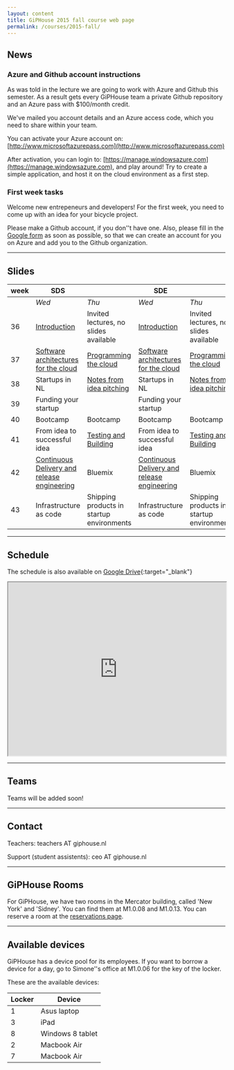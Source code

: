 ```yaml
---
layout: content
title: GiPHouse 2015 fall course web page
permalink: /courses/2015-fall/
---
```


News
---------------------

### Azure and Github account instructions ### 
As was told in the lecture we are going to work with Azure and Github this
semester. As a result gets every GiPHouse team a private Github repository and
an Azure pass with $100/month credit.

We've mailed you account details and an Azure access code, which you need to share
within your team.

You can activate your Azure account on:
[http://www.microsoftazurepass.com](http://www.microsoftazurepass.com)

After activation, you can login to:
[https://manage.windowsazure.com](https://manage.windowsazure.com), and play
around! Try to create a simple application, and host it on the cloud environment
as a first step. 

### First week tasks ###
Welcome new entrepeneurs and developers! For the first week, you need to come up
with an idea for your bicycle project.

Please make a Github account, if you don''t have one. Also, please fill in the
[Google form](http://goo.gl/forms/ZcXhM78w9i) as soon as possible, 
so that we can create an account for you on Azure and add you to the Github 
organization.

***

Slides
------

| week | SDS |     | SDE |     |
|------|-----|-----|-----|-----|
|      | *Wed* | *Thu* | *Wed* | *Thu* |
| 36   | [Introduction](https://drive.google.com/open?id=0B6Zf71MLHzExbklha3VoZXVwUW8) | Invited lectures, no slides available  | [Introduction](https://drive.google.com/open?id=0B6Zf71MLHzExbklha3VoZXVwUW8) | Invited lectures, no slides available |
| 37   | [Software architectures for the cloud](https://drive.google.com/open?id=0B6Zf71MLHzExRGMtMGt5akE0SUE) | [Programming the cloud](https://drive.google.com/open?id=0B6Zf71MLHzExRU4talhwR1dKb28)  | [Software architectures for the cloud](https://drive.google.com/open?id=0B6Zf71MLHzExRGMtMGt5akE0SUE) | [Programming the cloud](https://drive.google.com/open?id=0B6Zf71MLHzExRU4talhwR1dKb28)|
| 38   | Startups in NL | [Notes from idea pitching](https://drive.google.com/open?id=0B6Zf71MLHzExT0Z3LVB4MEZGZE0) |  Startups in NL |[Notes from idea pitching](https://drive.google.com/open?id=0B6Zf71MLHzExT0Z3LVB4MEZGZE0) |
| 39   | Funding your startup | | Funding your startup | |
| 40   | Bootcamp | Bootcamp | Bootcamp | Bootcamp |
| 41   | From idea to successful idea	 | [Testing and Building](https://drive.google.com/open?id=0B6Zf71MLHzExZkEzUjB0Mlc5V0E)	 | From idea to successful idea|  [Testing and Building](https://drive.google.com/open?id=0B6Zf71MLHzExZkEzUjB0Mlc5V0E) |
| 42   | [Continuous Delivery and release engineering](https://drive.google.com/open?id=0B6Zf71MLHzExSGdGZVVzd0tZTjQ) | Bluemix  | [Continuous Delivery and release engineering](https://drive.google.com/open?id=0B6Zf71MLHzExSGdGZVVzd0tZTjQ)  | Bluemix |
| 43   | Infrastructure as code | Shipping products in startup environments | Infrastructure as code | Shipping products in startup environments |

***

Schedule
--------
The schedule is also available on [Google Drive](https://docs.google.com/spreadsheets/d/1TBm2N4-du8Qb4L2JGDqDSfXNFwN5u7qSzniuqBBGBrE/pubhtml?gid=884926167&amp;single=true&amp;widget=true&amp;headers=false){:target="_blank"}

<iframe src="https://docs.google.com/spreadsheets/d/1TBm2N4-du8Qb4L2JGDqDSfXNFwN5u7qSzniuqBBGBrE/pubhtml?gid=884926167&amp;single=true&amp;widget=true&amp;headers=false" width="100%" height="400"></iframe> 

***

Teams
-----
Teams will be added soon!

***

Contact
-------
Teachers: teachers AT giphouse.nl

Support (student assistents): ceo AT giphouse.nl

***

GiPHouse Rooms
-----------------
For GiPHouse, we have two rooms in the Mercator building, called 'New York' and 'Sidney'. You can find them at M1.0.08 and M1.0.13. You can reserve a room at the [reservations page](http://reservations.giphouse.nl).

***

Available devices
-----------------
GiPHouse has a device pool for its employees. If you want to borrow a device for a day, go to Simone''s office at M1.0.06 for the key of the locker.

These are the available devices:

Locker | Device  
------ | ------
1      | Asus laptop
3      | iPad
8      | Windows 8 tablet
2      | Macbook Air
7      | Macbook Air


